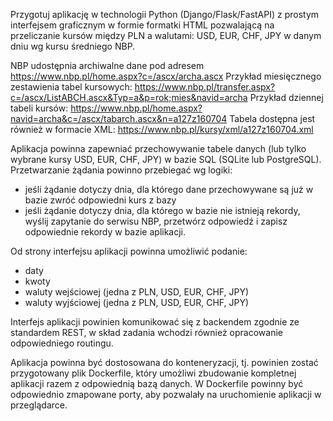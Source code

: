 Przygotuj aplikację w technologii Python (Django/Flask/FastAPI) z prostym interfejsem graficznym w formie formatki HTML pozwalającą na przeliczanie kursów między PLN a walutami: USD, EUR, CHF, JPY w danym dniu wg kursu średniego NBP.

NBP udostępnia archiwalne dane pod adresem https://www.nbp.pl/home.aspx?c=/ascx/archa.ascx
Przykład miesięcznego zestawienia tabel kursowych: https://www.nbp.pl/transfer.aspx?c=/ascx/ListABCH.ascx&Typ=a&p=rok;mies&navid=archa
Przykład dziennej tabeli kursów: https://www.nbp.pl/home.aspx?navid=archa&c=/ascx/tabarch.ascx&n=a127z160704
Tabela dostępna jest również w formacie XML: https://www.nbp.pl/kursy/xml/a127z160704.xml

Aplikacja powinna zapewniać przechowywanie tabele danych (lub tylko wybrane kursy USD, EUR, CHF, JPY) w bazie SQL (SQLite lub PostgreSQL).
Przetwarzanie żądania powinno przebiegać wg logiki:
- jeśli żądanie dotyczy dnia, dla którego dane przechowywane są już w bazie zwróć odpowiedni kurs z bazy
- jeśli żądanie dotyczy dnia, dla którego w bazie nie istnieją rekordy, wyślij zapytanie do serwisu NBP, przetwórz odpowiedź i zapisz odpowiednie rekordy w bazie aplikacji.

Od strony interfejsu aplikacji powinna umożliwić podanie:
- daty
- kwoty
- waluty wejściowej (jedna z PLN, USD, EUR, CHF, JPY)
- waluty wyjściowej (jedna z PLN, USD, EUR, CHF, JPY)

Interfejs aplikacji powinien komunikować się z backendem zgodnie ze standardem REST, w skład zadania wchodzi również opracowanie odpowiedniego routingu.

Aplikacja powinna być dostosowana do konteneryzacji, tj. powinien zostać przygotowany plik Dockerfile, który umożliwi zbudowanie kompletnej aplikacji razem z odpowiednią bazą danych. W Dockerfile powinny być odpowiednio zmapowane porty, aby pozwalały na uruchomienie aplikacji w przeglądarce.
